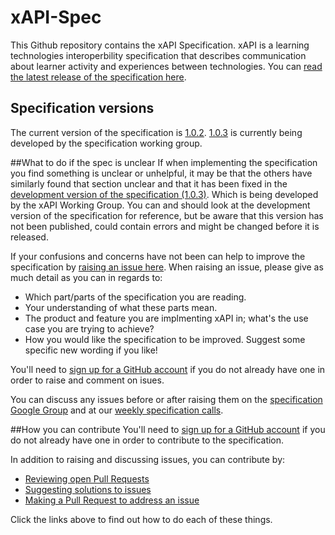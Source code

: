 xAPI-Spec
=========

This Github repository contains the xAPI Specification. xAPI is a learning technologies interoperbility specification that describes communication 
about learner activity and experiences between technologies. You can [read the latest release of the specification here](xAPI.md).

## Specification versions
The current version of the specification is [1.0.2](https://github.com/adlnet/xAPI-Spec/blob/master/xAPI.md). 
[1.0.3](https://github.com/adlnet/xAPI-Spec/blob/1.0.3/xAPI.md) is currently being developed by
the specification working group. 

##What to do if the spec is unclear
If when implementing the specification you find something is unclear or unhelpful, it may be that the others have similarly found that
section unclear and that it has been fixed in the 
[development version of the specification (1.0.3)](https://github.com/adlnet/xAPI-Spec/blob/1.0.3/xAPI.md). Which is being developed by the 
xAPI Working Group. You can and should look at the development version of the specification for reference, but be aware that this version has
not been published, could contain errors and might be changed before it is released. 

If your confusions and concerns have not been can help to improve the specification by 
[raising an issue here](https://github.com/adlnet/xAPI-Spec/issues). When raising an issue, please give as much detail as you can in regards to:

* Which part/parts of the specification you are reading.
* Your understanding of what these parts mean.
* The product and feature you are implmenting xAPI in; what's the use case you are trying to achieve?
* How you would like the specification to be improved. Suggest some specific new wording if you like!

You'll need to [sign up for a GitHub account](https://github.com/signup/free) if you do not already have one in order
to raise and comment on isues. 

You can discuss any issues before or after raising them on the [specification Google Group](https://groups.google.com/a/adlnet.gov/forum/#!forum/xapi-spec)
and at our [weekly specification calls](https://attendee.gotowebinar.com/register/100000000063672381). 

##How you can contribute
You'll need to [sign up for a GitHub account](https://github.com/signup/free) if you do not already have one in order
to contribute to the specification. 

In addition to raising and discussing issues, you can contribute by:

* [Reviewing open Pull Requests](CONTRIBUTING.md#review-pr)
* [Suggesting solutions to issues](CONTRIBUTING.md#suggest-solution)
* [Making a Pull Request to address an issue](CONTRIBUTING.md#make-pr)

Click the links above to find out how to do each of these things. 